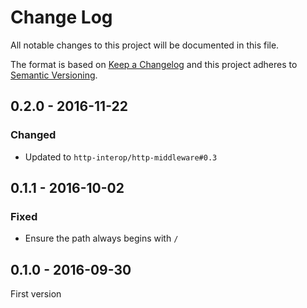 # Change Log
All notable changes to this project will be documented in this file.

The format is based on [Keep a Changelog](http://keepachangelog.com/) 
and this project adheres to [Semantic Versioning](http://semver.org/).

## 0.2.0 - 2016-11-22

### Changed

* Updated to `http-interop/http-middleware#0.3`

## 0.1.1 - 2016-10-02

### Fixed

* Ensure the path always begins with `/`

## 0.1.0 - 2016-09-30

First version
